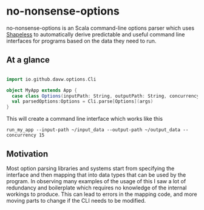 # no-nonsense-options

no-nonsense-options is an Scala command-line options parser which uses [Shapeless](https://github.com/milessabin/shapeless) to
automatically derive predictable and useful command line interfaces for programs based on the data they need to run.

## At a glance

```scala

import io.github.davw.options.Cli

object MyApp extends App {
  case class Options(inputPath: String, outputPath: String, concurrency: Int = 4)
  val parsedOptions:Options = Cli.parse[Options](args)
}

```
This will create a command line interface which works like this

```
run_my_app --input-path ~/input_data --output-path ~/output_data --concurrency 15
```

## Motivation

Most option parsing libraries and systems start from specifying the interface and then mapping that into data types that
can be used by the program. In observing many examples of the usage of this I saw a lot of redundancy and boilerplate
which requires no knowledge of the internal workings to produce. This can lead to errors in the mapping code, and
more moving parts to change if the CLI needs to be modified.

